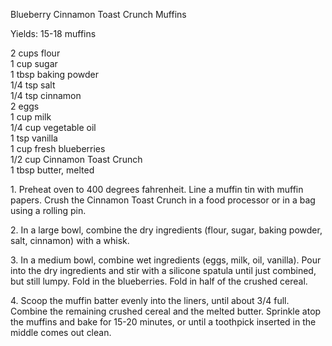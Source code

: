 
Blueberry Cinnamon Toast Crunch Muffins
  
Yields: 15-18 muffins  
  
2 cups flour  
1 cup sugar  
1 tbsp baking powder  
1/4 tsp salt  
1/4 tsp cinnamon  
2 eggs  
1 cup milk  
1/4 cup vegetable oil  
1 tsp vanilla  
1 cup fresh blueberries  
1/2 cup Cinnamon Toast Crunch  
1 tbsp butter, melted  
  
1\. Preheat oven to 400 degrees fahrenheit. Line a muffin tin with muffin papers. Crush the Cinnamon Toast Crunch in a food processor or in a bag using a rolling pin.  
  
2\. In a large bowl, combine the dry ingredients (flour, sugar, baking powder, salt, cinnamon) with a whisk.  
  
3\. In a medium bowl, combine wet ingredients (eggs, milk, oil, vanilla). Pour into the dry ingredients and stir with a silicone spatula until just combined, but still lumpy. Fold in the blueberries. Fold in half of the crushed cereal.  
  
4\. Scoop the muffin batter evenly into the liners, until about 3/4 full. Combine the remaining crushed cereal and the melted butter. Sprinkle atop the muffins and bake for 15-20 minutes, or until a toothpick inserted in the middle comes out clean.  
    